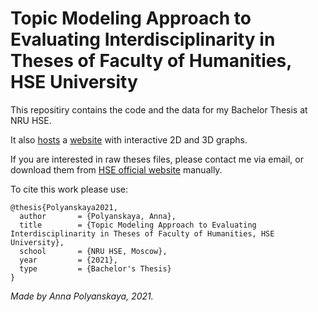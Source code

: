 # Topic Modeling Approach to Evaluating Interdisciplinarity in Theses of Faculty of Humanities, HSE University

This repositiry contains the code and the data for my Bachelor Thesis at NRU HSE.

It also [hosts](https://github.com/polyankaglade/Theses_LDA/tree/web) a [website](https://polyankaglade.github.io/Theses_LDA/) with interactive 2D and 3D graphs. 


If you are interested in raw theses files, please contact me via email, or download them from [HSE official website](https://www.hse.ru/en/edu/vkr/) manually.

To cite this work please use:

```
@thesis{Polyanskaya2021,
  author       = {Polyanskaya, Anna}, 
  title        = {Topic Modeling Approach to Evaluating Interdisciplinarity in Theses of Faculty of Humanities, HSE University},
  school       = {NRU HSE, Moscow},
  year         = {2021},
  type         = {Bachelor's Thesis}
}
```

*Made by Anna Polyanskaya, 2021.*
